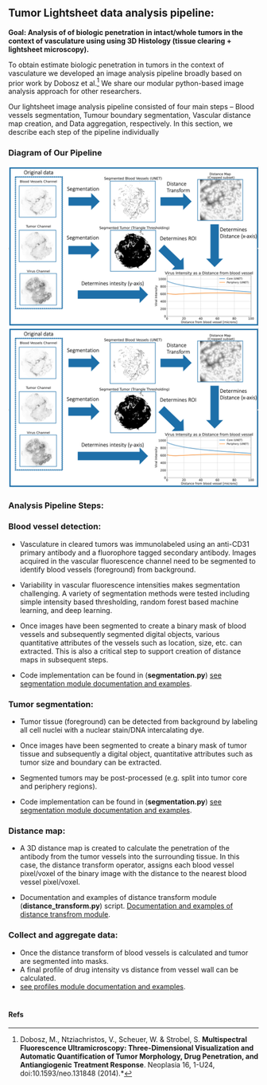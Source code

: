 
## Tumor Lightsheet data analysis pipeline: 

**Goal: Analysis of of biologic penetration in intact/whole tumors in the context of vasculature using using 3D Histology (tissue clearing + lightsheet microscopy).**

To obtain estimate  biologic penetration in tumors in the context of vasculature we developed an image analysis pipeline broadly based on prior work by Dobosz et al.[^1] We share our modular python-based image analysis approach for other researchers. 

Our lightsheet image analysis pipeline consisted of four main steps – Blood vessels segmentation, Tumour boundary segmentation, Vascular distance map creation, and Data aggregation, respectively. In this section, we describe each step of the pipeline individually


### Diagram of Our Pipeline
<!-- ![image](/images/pipeline.png =100x20) -->
<!-- <img src="/images/pipeline.png" width="2000"> -->

![](../images/pipeline.png)
<img src="../images/pipeline.png">



### Analysis Pipeline Steps:

### Blood vessel detection:
* Vasculature in cleared tumors was immunolabeled using an anti-CD31 primary antibody and a fluorophore tagged secondary antibody. Images acquired in the vascular fluorescence channel need to be segmented to identify blood vessels (foreground) from background. 
* Variability in vascular fluorescence intensities makes segmentation challenging. A variety of segmentation methods were tested including simple intensity based thresholding, random forest based machine learning, and deep learning. 
* Once images have been segmented to create a binary mask of blood vessels and subsequently segmented digital objects, various quantitative attributes of the vessels such as location, size, etc. can extracted. This is also a critical step to support creation of distance maps in subsequent steps. 

* Code implementation can be found in (**segmentation.py**) [see segmentation module documentation and examples](Modules/segmentation.md).


### Tumor segmentation:
* Tumor tissue (foreground) can be detected from background by labeling all cell nuclei with a nuclear stain/DNA intercalating dye. 
* Once images have been segmented to create a binary mask of tumor tissue and subsequently a digital object, quantitative attributes such as tumor size and boundary can be extracted. 
* Segmented tumors may be post-processed (e.g. split into tumor core and periphery regions).

* Code implementation can be found in (**segmentation.py**) [see segmentation module documentation and examples](Modules/segmentation.md).

### Distance map:
* A 3D distance map is created to calculate the penetration of the antibody from the tumor vessels into the surrounding tissue. In this case, the distance transform operator, assigns each blood vessel pixel/voxel of the binary image with the distance to the nearest blood vessel pixel/voxel. 

* Documentation and examples of distance transform module (**distance_transform.py**) script. [Documentation and examples of distance transfrom module](Modules/distance_transform.md).


### Collect and aggregate data:
* Once the distance transform of blood vessels is calculated and tumor are segmented into masks.
* A final profile of drug intensity vs distance from vessel wall can be calculated.
* [see profiles module documentation and examples](Modules/profiles.md).


#
#### Refs
[^1]: Dobosz, M., Ntziachristos, V., Scheuer, W. & Strobel, S. **Multispectral Fluorescence Ultramicroscopy: Three-Dimensional Visualization and Automatic Quantification of Tumor Morphology, Drug Penetration, and Antiangiogenic Treatment Response**. Neoplasia 16, 1-U24, doi:10.1593/neo.131848 (2014).*
